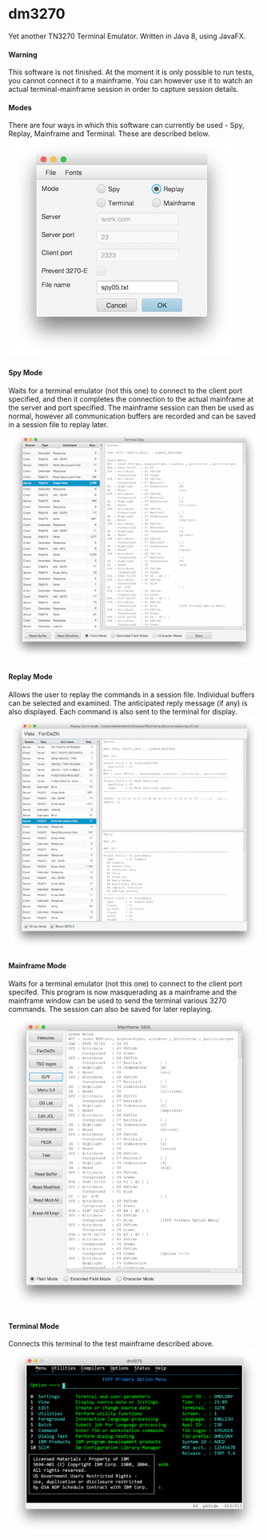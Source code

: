 # dm3270
Yet another TN3270 Terminal Emulator. Written in Java 8, using JavaFX.
#### Warning
This software is not finished. At the moment it is only possible to run tests, you cannot connect it to a mainframe. You can however use it to watch an actual terminal-mainframe session in order to capture session details.
#### Modes
There are four ways in which this software can currently be used - Spy, Replay, Mainframe and Terminal. These are described below.                
![Initial screen](main1.png?raw=true "initial screen")
#### Spy Mode
Waits for a terminal emulator (not this one) to connect to the client port specified, and then it completes the connection to the actual mainframe at the server and port specified. The mainframe session can then be used as normal, however all communication buffers are recorded and can be saved in a session file to replay later.
![Spy screen](spy.png?raw=true "spy screen")
#### Replay Mode
Allows the user to replay the commands in a session file. Individual buffers can be selected and examined. The anticipated reply message (if any) is also displayed. Each command is also sent to the terminal for display.
![Replay screen](replay.png?raw=true "replay screen")
#### Mainframe Mode
Waits for a terminal emulator (not this one) to connect to the client port specifed. This program is now masquerading as a mainframe and the mainframe window can be used to send the terminal various 3270 commands. The session can also be saved for later replaying.
![Mainframe screen](mainframe.png?raw=true "mainframe screen")
#### Terminal Mode
Connects this terminal to the test mainframe described above.
![Terminal screen](console.png?raw=true "dm3270")
